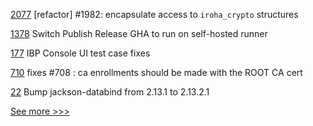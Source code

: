 
[2077](https://github.com/hyperledger/iroha/pull/2077) [refactor] #1982: encapsulate access to `iroha_crypto` structures

[1378](https://github.com/hyperledger/grid/pull/1378) Switch Publish Release GHA to run on self-hosted runner

[177](https://github.com/hyperledger-labs/fabric-operations-console/pull/177) IBP Console UI test case fixes

[710](https://github.com/hyperledger/fabric-samples/pull/710) fixes #708 : ca enrollments should be made with the ROOT CA cert

[22](https://github.com/hyperledger-labs/acapy-java-client/pull/22) Bump jackson-databind from 2.13.1 to 2.13.2.1


[See more >>>](https://start-here.hyperledger.org/pull-requests)
